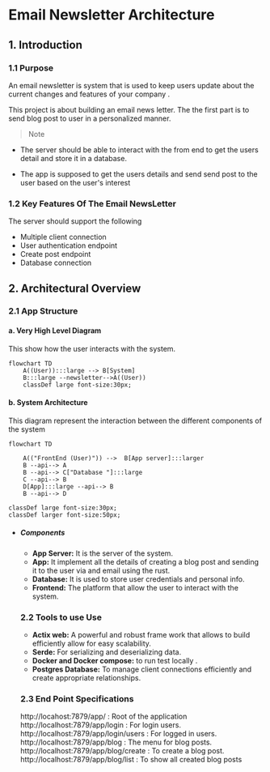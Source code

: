 # Email Newsletter Architecture

## 1. Introduction
### 1.1 Purpose 
An email newsletter is system that is used to keep users update about the current changes and features of your company .

This project is about building an email news letter.
The the first part is to send blog post to user in a personalized manner. 
> Note
- The server should be able to interact with the from end to get the users detail and store it in a database.
    
- The app is supposed to get the users details and send send post to the user based on the user's interest



### 1.2 Key Features Of The Email NewsLetter
The server should support the following
 - Multiple client connection
 - User authentication endpoint
 - Create post endpoint
 - Database connection


## 2. Architectural Overview
### 2.1 App Structure 
#### a. Very High Level Diagram
This show how the user interacts with the system.
```mermaid
flowchart TD
    A((User)):::large --> B[System]
    B:::large --newsletter-->A((User))
    classDef large font-size:30px;
```

#### b. System Architecture
This diagram represent the interaction between the different components of the system

```mermaid
flowchart TD

    A(("FrontEnd (User)")) -->  B[App server]:::larger
    B --api--> A
    B --api--> C["Database "]:::large
    C --api--> B
    D[App]:::large --api--> B
    B --api--> D

classDef large font-size:30px;
classDef larger font-size:50px;
```
- ##### Components
    - **App Server:** It is the server of the system.
    - **App:** It implement all the details of creating a blog post and sending it to the user via and email using the rust.
    - **Database:** It is used to store user credentials and personal info.
    - **Frontend:** The platform that allow the user to interact with the system.

    ### 2.2 Tools to use Use
    - **Actix web:** A powerful and robust frame work that allows to build efficiently allow for easy scalability.
    - **Serde:** For serializing and deserializing data.
    - **Docker and Docker compose:** to run test locally .
    - **Postgres Database:** To manage client connections efficiently and create appropriate relationships.

    ### 2.3 End Point Specifications
    http://locahost:7879/app/ : Root of the application
    http://localhost:7879/app/login : For login users.
    http://localhost:7879/app/login/users : For logged in users. 
    http://localhost:7879/app/blog : The menu for blog posts.
    http://localhost:7879/app/blog/create : To create a blog post.
    http://localhost:7879/app/blog/list : To show all created blog posts








